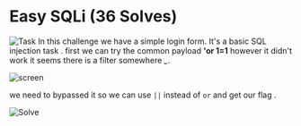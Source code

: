 # Easy SQLi (36 Solves)

![Task](https://user-images.githubusercontent.com/61760291/101360349-d46f0a80-389d-11eb-8a35-72ae45f5ba55.png)
In this challenge we have a simple login form.
It's a basic SQL injection task .
first we can try the common payload **'or 1=1**
however it didn't work it seems there is a filter somewhere *_*.

![screen](https://user-images.githubusercontent.com/61760291/101361220-f9b04880-389e-11eb-8d1a-0d5ac1fcf5c1.png)

we need to bypassed it so we can use `||` instead of `or` and get our flag .

![Solve](https://user-images.githubusercontent.com/61760291/101361671-9246c880-389f-11eb-8205-92ec69326114.png)



